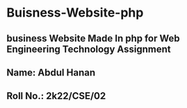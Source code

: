 # Buisness-Website-php

## business Website Made In php for Web Engineering Technology Assignment
## Name: Abdul Hanan
## Roll No.: 2k22/CSE/02
